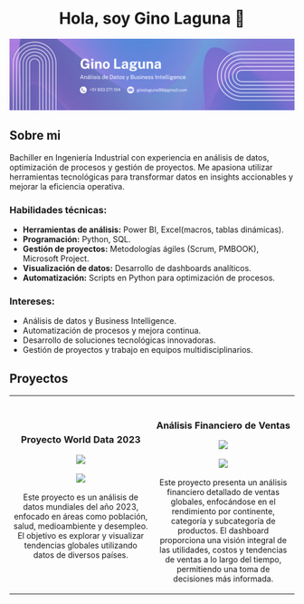 <div align="center">
<h1 align="center">Hola, soy Gino Laguna 👋</h1>
</div>
<img src= "https://github.com/GinnLac/GinnLac/blob/main/Gino%20Laguna.png">

## Sobre mi
Bachiller en Ingeniería Industrial con experiencia en análisis de datos, optimización de procesos y gestión de proyectos. Me apasiona utilizar herramientas tecnológicas para transformar datos en insights accionables y mejorar la eficiencia operativa.

### **Habilidades técnicas:**
- **Herramientas de análisis:** Power BI, Excel(macros, tablas dinámicas).
- **Programación:** Python, SQL.
- **Gestión de proyectos:** Metodologías ágiles (Scrum, PMBOOK), Microsoft Project.
- **Visualización de datos:** Desarrollo de dashboards analíticos.
- **Automatización:** Scripts en Python para optimización de procesos.

### **Intereses:**
- Análisis de datos y Business Intelligence.
- Automatización de procesos y mejora continua.
- Desarrollo de soluciones tecnológicas innovadoras.
- Gestión de proyectos y trabajo en equipos multidisciplinarios.
  

## Proyectos
<table>
<tr>
<td width="50%">
<h3 align="center">Proyecto World Data 2023</h3>
<div align="center">
<a href="https://github.com/GinnLac/Proyecto-World-Data-2023" target="_blank"><img src="https://media.istockphoto.com/id/1442849073/es/foto/el-fondo-de-la-ilustración-3d-de-earth-space-planet-luces-de-la-ciudad-en-el-planeta.jpg?s=612x612&w=0&k=20&c=_4XkO9PXk12NxfhjOIt_toxIaqD-_3_yQou1Gb9jeqw="></a>
<p>
<a href="https://github.com/GinnLac/Proyecto-World-Data-2023" target="_blank">
<img src="https://img.shields.io/badge/CÓDIGO-ff9?style=for-the-badge&logo=github&logoColor=black">
</a>
</p>
<p>Este proyecto es un análisis de datos mundiales del año 2023, enfocado en áreas como población, salud, medioambiente y desempleo. El objetivo es explorar y visualizar tendencias globales utilizando datos de diversos países.</p>
</div>
                                                                                      
</td>

<td width="50%">
               <br>
<h3 align="center">Análisis Financiero de Ventas</h3>
<div align="center">                                       
<a href="https://github.com/GinnLac/An-lisis-Financiero-de-Ventas" target="_blank"><img src="https://tickelia.com/wp-content/uploads/2024/10/analisis-financiero.jpg"></a>
<br>
<p>
<a href="https://github.com/GinnLac/An-lisis-Financiero-de-Ventas" target="_blank">
<img src="https://img.shields.io/badge/C%C3%93DIGO-80ffaa?style=for-the-badge&logo=github&logoColor=black">
</a>
</p>
</p>Este proyecto presenta un análisis financiero detallado de ventas globales, enfocándose en el rendimiento por continente, categoría y subcategoría de productos. El dashboard proporciona una visión integral de las utilidades, costos y tendencias de ventas a lo largo del tiempo, permitiendo una toma de decisiones más informada.</p>
</div>                                                             
</table>                                                                                 
</div>
<br>
